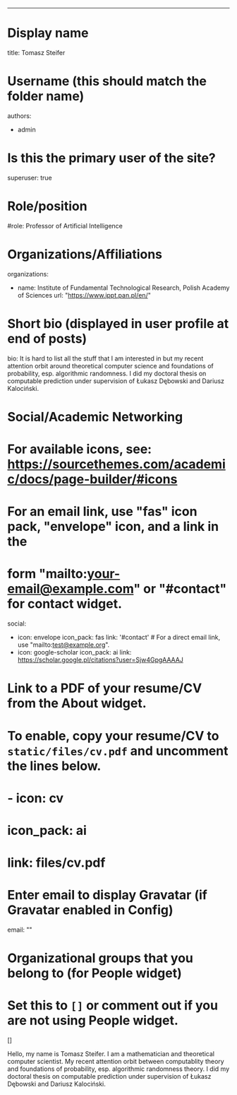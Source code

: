 ---
# Display name
title: Tomasz Steifer

# Username (this should match the folder name)
authors:
- admin

# Is this the primary user of the site?
superuser: true

# Role/position
#role: Professor of Artificial Intelligence

# Organizations/Affiliations
organizations:
- name: Institute of Fundamental Technological Research, Polish Academy of Sciences
  url: "https://www.ippt.pan.pl/en/"

# Short bio (displayed in user profile at end of posts)
bio: It is hard to list all the stuff that I am interested in but my recent attention orbit around theoretical computer science and foundations of probability, esp. algorithmic randomness. I did my doctoral thesis on computable prediction under supervision of Łukasz Dębowski and Dariusz Kalociński. 


# Social/Academic Networking
# For available icons, see: https://sourcethemes.com/academic/docs/page-builder/#icons
#   For an email link, use "fas" icon pack, "envelope" icon, and a link in the
#   form "mailto:your-email@example.com" or "#contact" for contact widget.
social:
- icon: envelope
  icon_pack: fas
  link: '#contact'  # For a direct email link, use "mailto:test@example.org".
- icon: google-scholar
  icon_pack: ai
  link: https://scholar.google.pl/citations?user=Sjw4GpgAAAAJ
# Link to a PDF of your resume/CV from the About widget.
# To enable, copy your resume/CV to `static/files/cv.pdf` and uncomment the lines below.
# - icon: cv
#   icon_pack: ai
#   link: files/cv.pdf

# Enter email to display Gravatar (if Gravatar enabled in Config)
email: ""

# Organizational groups that you belong to (for People widget)
#   Set this to `[]` or comment out if you are not using People widget.
[]

Hello, my name is Tomasz Steifer. I am a mathematician and theoretical computer scientist. My recent attention orbit between computablity theory and foundations of probability, esp. algorithmic randomness theory. I did my doctoral thesis on computable prediction under supervision of Łukasz Dębowski and Dariusz Kalociński. 
